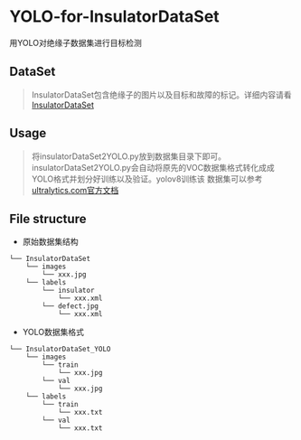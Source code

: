 # YOLO-for-InsulatorDataSet
用YOLO对绝缘子数据集进行目标检测

## DataSet
>InsulatorDataSet包含绝缘子的图片以及目标和故障的标记。详细内容请看
>[InsulatorDataSet][1]

## Usage
>将insulatorDataSet2YOLO.py放到数据集目录下即可。insulatorDataSet2YOLO.py会自动将原先的VOC数据集格式转化成成YOLO格式并划分好训练以及验证。yolov8训练该
>数据集可以参考[ultralytics.com官方文档][2]

## File structure

- 原始数据集结构

```
└── InsulatorDataSet
    └── images
        └── xxx.jpg
    └── labels
        └── insulator
            └── xxx.xml
        └── defect.jpg
            └── xxx.xml
```
- YOLO数据集格式

```
└── InsulatorDataSet_YOLO
    └── images
        └── train
            └── xxx.jpg
        └── val
            └── xxx.jpg
    └── labels
        └── train
            └── xxx.txt
        └── val
            └── xxx.txt
```











[1]:https://github.com/InsulatorData/InsulatorDataSet
[2]:https://docs.ultralytics.com/modes/train/
